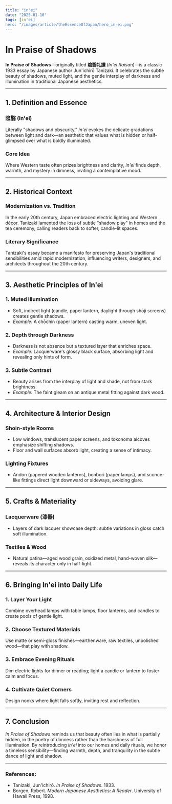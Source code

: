 ```yaml
---
title: "in'ei"
date: "2025-01-10"
tags: [in'ei]
hero: "/images/article/theEssenceOfJapan/hero_in-ei.png"
---
```


# In Praise of Shadows

**In Praise of Shadows**—originally titled **陰翳礼讃** (*In'ei Raisan*)—is a classic 1933 essay by Japanese author Jun'ichirō Tanizaki. It celebrates the subtle beauty of shadows, muted light, and the gentle interplay of darkness and illumination in traditional Japanese aesthetics.

---

## 1. Definition and Essence

### **陰翳 (In'ei)**  
  Literally "shadows and obscurity," *in'ei* evokes the delicate gradations between light and dark—an aesthetic that values what is hidden or half-glimpsed over what is boldly illuminated.

### **Core Idea**  
  Where Western taste often prizes brightness and clarity, *in'ei* finds depth, warmth, and mystery in dimness, inviting a contemplative mood.

---

## 2. Historical Context

### **Modernization vs. Tradition**  
  In the early 20th century, Japan embraced electric lighting and Western décor. Tanizaki lamented the loss of subtle "shadow play" in homes and the tea ceremony, calling readers back to softer, candle-lit spaces.

### **Literary Significance**  
  Tanizaki's essay became a manifesto for preserving Japan's traditional sensibilities amid rapid modernization, influencing writers, designers, and architects throughout the 20th century.

---

## 3. Aesthetic Principles of In'ei

### **1. Muted Illumination**
   - Soft, indirect light (candle, paper lantern, daylight through shōji screens) creates gentle shadows.  
   - *Example:* A chōchin (paper lantern) casting warm, uneven light.

### **2. Depth through Darkness** 
   - Darkness is not absence but a textured layer that enriches space.  
   - *Example:* Lacquerware's glossy black surface, absorbing light and revealing only hints of form.

### **3. Subtle Contrast**  
   - Beauty arises from the interplay of light and shade, not from stark brightness.  
   - *Example:* The faint gleam on an antique metal fitting against dark wood.

---

## 4. Architecture & Interior Design

### **Shoin-style Rooms**  
  - Low windows, translucent paper screens, and tokonoma alcoves emphasize shifting shadows.  
  - Floor and wall surfaces absorb light, creating a sense of intimacy.

### **Lighting Fixtures**  
  - Andon (papered wooden lanterns), bonbori (paper lamps), and sconce-like fittings direct light downward or sideways, avoiding glare.

---

## 5. Crafts & Materiality

### **Lacquerware (漆器)**  
  - Layers of dark lacquer showcase depth: subtle variations in gloss catch soft illumination.  
### **Textiles & Wood**  
  - Natural patina—aged wood grain, oxidized metal, hand-woven silk—reveals its character only in half-light.

---

## 6. Bringing In'ei into Daily Life

### **1. Layer Your Light**  
   Combine overhead lamps with table lamps, floor lanterns, and candles to create pools of gentle light.

### **2. Choose Textured Materials**  
   Use matte or semi-gloss finishes—earthenware, raw textiles, unpolished wood—that play with shadow.

### **3. Embrace Evening Rituals**  
   Dim electric lights for dinner or reading; light a candle or lantern to foster calm and focus.

### **4. Cultivate Quiet Corners**  
   Design nooks where light falls softly, inviting rest and reflection.

---

## 7. Conclusion

*In Praise of Shadows* reminds us that beauty often lies in what is partially hidden, in the poetry of dimness rather than the harshness of full illumination. By reintroducing *in'ei* into our homes and daily rituals, we honor a timeless sensibility—finding warmth, depth, and tranquility in the subtle dance of light and shadow.

---

### **References:**  
- Tanizaki, Jun'ichirō. *In Praise of Shadows*. 1933.  
- Borgen, Robert. *Modern Japanese Aesthetics: A Reader*. University of Hawaii Press, 1998.
